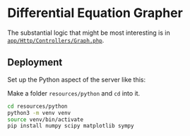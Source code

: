 # Differential Equation Grapher

The substantial logic that might be most interesting is in [`app/Http/Controllers/Graph.php`](https://github.com/benborgers/diff-eq-grapher/blob/main/app/Http/Controllers/Graph.php).

## Deployment

Set up the Python aspect of the server like this:

Make a folder `resources/python` and `cd` into it.

```bash
cd resources/python
python3 -m venv venv
source venv/bin/activate
pip install numpy scipy matplotlib sympy
```
